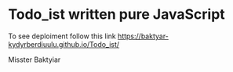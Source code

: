 # Todo_ist  written pure JavaScript
To see deploiment follow this link https://baktyar-kydyrberdiuulu.github.io/Todo_ist/

Misster Baktyiar

